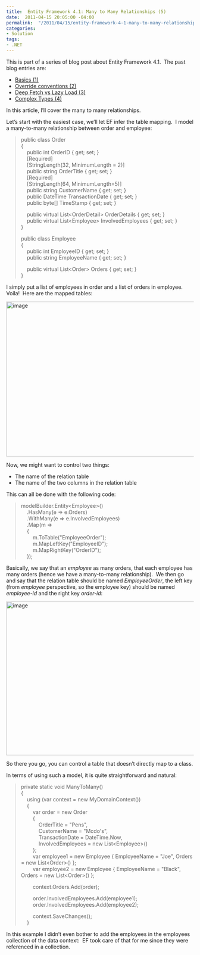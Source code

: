 ```yaml
---
title:  Entity Framework 4.1: Many to Many Relationships (5)
date:  2011-04-15 20:05:00 -04:00
permalink:  "/2011/04/15/entity-framework-4-1-many-to-many-relationships-5/"
categories:
- Solution
tags:
- .NET
---
```

<p>This is part of a series of blog post about Entity Framework 4.1.&#160; The past blog entries are:</p>  <ul>   <li><a href="http://vincentlauzon.wordpress.com/2011/04/03/entity-framework-4-1-basics-1/">Basics (1)</a> </li>    <li><a href="http://vincentlauzon.wordpress.com/2011/04/06/entity-framework-4-1-override-conventions-2/">Override conventions (2)</a> </li>    <li><a href="http://vincentlauzon.wordpress.com/2011/04/11/entity-framework-4-1-deep-fetch-vs-lazy-load-3/">Deep Fetch vs Lazy Load (3)</a> </li>    <li><a href="http://vincentlauzon.wordpress.com/2011/04/13/entity-framework-4-1-complex-types-4/">Complex Types (4)</a></li> </ul>  <p>In this article, I’ll cover the many to many relationships.</p>  <p>Let’s start with the easiest case, we’ll let EF infer the table mapping.&#160; I model a many-to-many relationship between order and employee:</p>  <blockquote>   <p>public class Order     <br />{      <br />&#160;&#160;&#160; public int OrderID { get; set; }      <br />&#160;&#160;&#160; [Required]      <br />&#160;&#160;&#160; [StringLength(32, MinimumLength = 2)]      <br />&#160;&#160;&#160; public string OrderTitle { get; set; }      <br />&#160;&#160;&#160; [Required]      <br />&#160;&#160;&#160; [StringLength(64, MinimumLength=5)]      <br />&#160;&#160;&#160; public string CustomerName { get; set; }      <br />&#160;&#160;&#160; public DateTime TransactionDate { get; set; }      <br />&#160;&#160;&#160; public byte[] TimeStamp { get; set; } </p>    <p>&#160;&#160;&#160; public virtual List&lt;OrderDetail&gt; OrderDetails { get; set; }     <br />&#160;&#160;&#160; public virtual List&lt;Employee&gt; InvolvedEmployees { get; set; }      <br />} </p>    <p>public class Employee     <br />{      <br />&#160;&#160;&#160; public int EmployeeID { get; set; }      <br />&#160;&#160;&#160; public string EmployeeName { get; set; } </p>    <p>&#160;&#160;&#160; public virtual List&lt;Order&gt; Orders { get; set; }     <br />} </p> </blockquote>  <p>I simply put a list of employees in order and a list of orders in employee.&#160; Voila!&#160; Here are the mapped tables:</p>  <p><a href="http://vincentlauzon.files.wordpress.com/2011/04/image1.png"><img style="border-bottom:0;border-left:0;display:inline;border-top:0;border-right:0;" title="image" border="0" alt="image" src="http://vincentlauzon.files.wordpress.com/2011/04/image_thumb1.png" width="798" height="416" /></a> </p>  <p>Now, we might want to control two things:</p>  <ul>   <li>The name of the relation table</li>    <li>The name of the two columns in the relation table</li> </ul>  <p>This can all be done with the following code:</p>  <blockquote>   <p>modelBuilder.Entity&lt;Employee&gt;()     <br />&#160;&#160;&#160; .HasMany(e =&gt; e.Orders)      <br />&#160;&#160;&#160; .WithMany(e =&gt; e.InvolvedEmployees)      <br />&#160;&#160;&#160; .Map(m =&gt;      <br />&#160;&#160;&#160; {      <br />&#160;&#160;&#160;&#160;&#160;&#160;&#160; m.ToTable(&quot;EmployeeOrder&quot;);      <br />&#160;&#160;&#160;&#160;&#160;&#160;&#160; m.MapLeftKey(&quot;EmployeeID&quot;);      <br />&#160;&#160;&#160;&#160;&#160;&#160;&#160; m.MapRightKey(&quot;OrderID&quot;);      <br />&#160;&#160;&#160; }); </p> </blockquote>  <p>Basically, we say that an <em>employee</em> as many orders, that each employee has many orders (hence we have a many-to-many relationship).&#160; We then go and say that the relation table should be named <em>EmployeeOrder</em>, the left key (from <em>employee</em> perspective, so the employee key) should be named <em>employee-id</em> and the right key <em>order-id</em>:</p>  <p><a href="http://vincentlauzon.files.wordpress.com/2011/04/image2.png"><img style="border-bottom:0;border-left:0;display:inline;border-top:0;border-right:0;" title="image" border="0" alt="image" src="http://vincentlauzon.files.wordpress.com/2011/04/image_thumb2.png" width="792" height="413" /></a> </p>  <p>So there you go, you can control a table that doesn’t directly map to a class.</p>  <p>In terms of using such a model, it is quite straightforward and natural:</p>  <blockquote>   <p>private static void ManyToMany()     <br />{      <br />&#160;&#160;&#160; using (var context = new MyDomainContext())      <br />&#160;&#160;&#160; {      <br />&#160;&#160;&#160;&#160;&#160;&#160;&#160; var order = new Order      <br />&#160;&#160;&#160;&#160;&#160;&#160;&#160; {      <br />&#160;&#160;&#160;&#160;&#160;&#160;&#160;&#160;&#160;&#160;&#160; OrderTitle = &quot;Pens&quot;,      <br />&#160;&#160;&#160;&#160;&#160;&#160;&#160;&#160;&#160;&#160;&#160; CustomerName = &quot;Mcdo's&quot;,      <br />&#160;&#160;&#160;&#160;&#160;&#160;&#160;&#160;&#160;&#160;&#160; TransactionDate = DateTime.Now,      <br />&#160;&#160;&#160;&#160;&#160;&#160;&#160;&#160;&#160;&#160;&#160; InvolvedEmployees = new List&lt;Employee&gt;()      <br />&#160;&#160;&#160;&#160;&#160;&#160;&#160; };      <br />&#160;&#160;&#160;&#160;&#160;&#160;&#160; var employee1 = new Employee { EmployeeName = &quot;Joe&quot;, Orders = new List&lt;Order&gt;() };      <br />&#160;&#160;&#160;&#160;&#160;&#160;&#160; var employee2 = new Employee { EmployeeName = &quot;Black&quot;, Orders = new List&lt;Order&gt;() }; </p>    <p>&#160;&#160;&#160;&#160;&#160;&#160;&#160; context.Orders.Add(order); </p>    <p>&#160;&#160;&#160;&#160;&#160;&#160;&#160; order.InvolvedEmployees.Add(employee1);     <br />&#160;&#160;&#160;&#160;&#160;&#160;&#160; order.InvolvedEmployees.Add(employee2); </p>    <p>&#160;&#160;&#160;&#160;&#160;&#160;&#160; context.SaveChanges();     <br />&#160;&#160;&#160; } </p> </blockquote>  <p>In this example I didn’t even bother to add the employees in the employees collection of the data context:&#160; EF took care of that for me since they were referenced in a collection.</p>